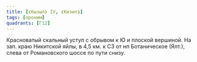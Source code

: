 ```yaml
---
title: [❮Кызыл❯ IV, ❮Кизил❯]
tags: [ороним]
quadrants: [Г12]
---
```


Красноватый скальный уступ с обрывом к Ю и плоской вершиной. На зап. краю
Никитской яйлы, в 4,5 км. к СЗ от нп Ботаническое (Ялт.), слева от Романовского
шоссе по пути снизу.
